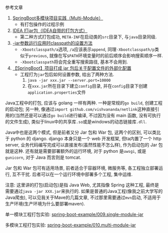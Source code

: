参考文章

1. [SpringBoot多模块项目实践（Multi-Module）](https://segmentfault.com/a/1190000011367492)
    - 有打包操作的过程示例
2. [IDEA 打jar包（IDEA自带的打包方式）](https://www.jianshu.com/p/97250dc28508)
    - 第二种方式打包成功, `META-INF`在启动类的`src`目录下, 与`java`目录同级.
3. [-jar参数运行应用时classpath的设置方法](https://www.cnblogs.com/aggavara/archive/2012/11/16/2773246.html)
    - `-Xbootclasspath/a`选项, `/a`应该表示`append`, 同理`-Xbootclasspath/p`类似于`previous`, 就像在写`$PATH`环境变量时的前后顺序会影响搜索顺序一样.
    - `-Xbootclasspath`将会完全重写搜索路径, 基本不会用到.
4. [【SpringBoot】项目打成 jar 包后关于配置文件的外部化配置](https://segmentfault.com/a/1190000015413754)
    - 工程打为`jar`包后如何设置参数, 给出了两种方法.
        1. `java -jar xxx.jar --server.port=10000`
        2. 在`xxx.jar`所在目录下建立`config`目录, 并在`config`目录下创建`application.properties`文件

Java工程中的打包, 应该与 golang 一样有两种. 一种是常规的`go build`, 创建工程的启动包; 另一种, 像通过`import github.com/vishvananda/netlink`这种直接引用的(当然还是可以通过`go build`进行编译, 不过因为没有 main 函数, 没有可执行的文件生成), 类似于linux中的共享库`.so`或是windows的动态链接库`.dll`.

Java中也是这两个模式, 但是前者又分 Jar 包和 War 包, 这两个的区别, 可以类比于 python 的 django. django 本身只是一个 web 开发框架, 但ta内置了一个 http server, 业务代码编写完成可以直接发布(虽然性能不怎么样), 作为启动包的 Jar 包就是这种. 还有就是需要部署额外的运行环境, 对于 python 是`uwsgi`, 或是`gunicorn`, 对于 Java 而言则是 tomcat.

Jar 包和 War 包可有适用场景, 前者适合于容器环境, 微服务等, 各工程独立部署运行, 互不干扰. 后者可以在一个运行环境中部署多个工程, 集中运维.

注意: 这里讲的打包(启动包)是指 Java Web, 尤其指像 Spring 这种工程, 最终是需要通过`java -jar XXX.jar`来执行的. 如果是普通的Java工程(像我之前大学写的Java爬虫), 可以见我关于Mave的几篇文章, 不过那里需要通过`mvn`启动, 不适用于生产环境(生产环境为什么要部署maven).

单一模块工程打包实验: [spring-boot-example/009.single-module-jar](https://github.com/generals-space/spring-boot-example/tree/master/009.single-module-jar)

多模块工程打包实验: [spring-boot-example/010.multi-module-jar](https://github.com/generals-space/spring-boot-example/tree/master/010.multi-module-jar)
